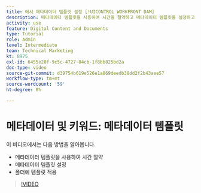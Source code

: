 ```yaml
---
title: 에서 메타데이터 템플릿 설정 [!UICONTROL WORKFRONT DAM]
description: 메타데이터 템플릿을 사용하여 시간을 절약하고 메타데이터 템플릿을 설정하고 의 폴더에 템플릿을 적용하는 방법에 대해 알아봅니다. [!UICONTROL WORKFRONT DAM].
activity: use
feature: Digital Content and Documents
type: Tutorial
role: Admin
level: Intermediate
team: Technical Marketing
kt: 8975
exl-id: 6455e20f-9c5c-4727-84cb-1f8bb825bd2a
doc-type: video
source-git-commit: d39754b619e526e1a869deedb38dd2f2b43aee57
workflow-type: tm+mt
source-wordcount: '59'
ht-degree: 0%

---
```


# 메타데이터 및 키워드: 메타데이터 템플릿

이 비디오에서는 다음 방법을 알아봅니다.

* 메타데이터 템플릿을 사용하여 시간 절약
* 메타데이터 템플릿 설정
* 폴더에 템플릿 적용

>[!VIDEO](https://video.tv.adobe.com/v/335238/?quality=12)
